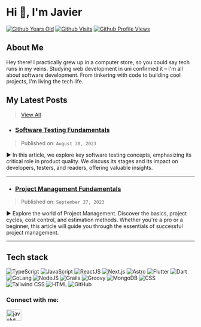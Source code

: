 <h1 align="start">Hi 👋, I'm Javier</h1>

<div align="" markdown="1">
  
  [![Github Years Old](https://badges.pufler.dev/years/di4m0nds?style=flat-square&logo=github&logoWidth=20&logoColor=white&labelColor=555555&color=blue&label=Years%20Old%20%20.&cacheSeconds=4600)](https://github.com/di4m0nds)
  [![Github Visits](https://badges.pufler.dev/visits/di4m0nds/di4m0nds?style=flat-square&logo=github&logoWidth=20&logoColor=white&labelColor=555555&color=blue&label=Visitors%20%20%20%20.&cacheSeconds=30)](https://github.com/di4m0nds)
  [![Github Profile Views](https://komarev.com/ghpvc/?username=di4m0nds&label=Profile%20views&color=blue&style=flat-square) ](https://github.com/di4m0nds)

</div>

<div align="start" markdown="1">
  
  ## About Me
  
  Hey there! I practically grew up in a computer store, so you could say tech runs in my veins. Studying web development in uni confirmed it – I'm all about software development. From tinkering with code to building cool projects, I'm living the tech life.
    
</div>

<div align="start" markdown="1">

  ## My Latest Posts

  > [View All](https://javiersilvestri.vercel.app/posts)

  
  - ### [Software Testing Fundamentals](https://javiersilvestri.vercel.app/posts/software_testing_fundamentals/)

  > Published on: `August 30, 2023`

  ► In this article, we explore key software testing concepts, emphasizing its critical role in product quality. We discuss its stages and its impact on developers, testers, and readers, offering valuable insights.

 ---
    
  - ### [Project Management Fundamentals](https://javiersilvestri.vercel.app/posts/project_management_fundamentals/)

  > Published on: `September 27, 2023`

  ► Explore the world of Project Management. Discover the basics, project cycles, cost control, and estimation methods. Whether you're a pro or a beginner, this article will guide you through the essentials of successful project management.

 ---
    

</div>

## Tech stack 
  
![TypeScript](https://img.shields.io/badge/-TypeScript-007ACC?logo=typescript&logoColor=white)
![JavaScript](https://img.shields.io/badge/Javascript-000000?logo=javascript)
![ReactJS](https://img.shields.io/badge/-ReactJS-61DAFB?logo=react&logoColor=white)
![Next.js](https://img.shields.io/badge/-Next.js-000000?logo=next.js&logoColor=white)
![Astro](https://img.shields.io/badge/-Astro-005577?logo=astro&logoColor=white) 
![Flutter](https://img.shields.io/badge/-Flutter-02569B?logo=flutter&logoColor=white)
![Dart](https://img.shields.io/badge/-Dart-0175C2?logo=dart&logoColor=white)
![GoLang](https://img.shields.io/badge/GoLang-00ADD8?logo=go&logoColor=white)
![NodeJS](https://img.shields.io/badge/-NodeJS-339933?logo=node.js&logoColor=white) 
![Grails](https://img.shields.io/badge/-Grails-3E434A?logo=grails&logoColor=white)
![Groovy](https://img.shields.io/badge/-Groovy-4298B8?logo=apache-groovy&logoColor=white)
![MongoDB](https://img.shields.io/badge/-MongoDB-47A248?logo=mongodb&logoColor=white)
![CSS](https://img.shields.io/badge/-CSS-1572B6?logo=css3&logoColor=white)
![Tailwind CSS](https://img.shields.io/badge/-Tailwind_CSS-38B2AC?logo=tailwind-css&logoColor=white) 
![HTML](https://img.shields.io/badge/-HTML-E34F26?logo=html5&logoColor=white)
![GitHub](https://img.shields.io/badge/-GitHub-181717?logo=github&logoColor=white)

<h3 align="left">Connect with me:</h3>
<p align="left">
  <a href="https://twitter.com/javslvt" target="blank"><img align="center" src="https://raw.githubusercontent.com/rahuldkjain/github-profile-readme-generator/master/src/images/icons/Social/twitter.svg" alt="javslvt" height="30" width="40" /></a>
</p>

<!--
<div align="left">
  
  [![@di4m0nds's GitHub stats](https://github-readme-stats.vercel.app/api?username=di4m0nds&count_private=true&show_icons=true&theme=radical)](https://github.com/di4m0nds/github-readme-stats)
  [![GitHub Streak](https://github-readme-streak-stats.herokuapp.com/?user=di4m0nds&theme=radical)](https://git.io/streak-stats)
  
</div>

![GitHub Trophies](https://github-profile-trophy.vercel.app/?username=di4m0nds&theme=dracula&margin-w=15&margin-h=10&no-bg=false&no-frame=false)
-->
